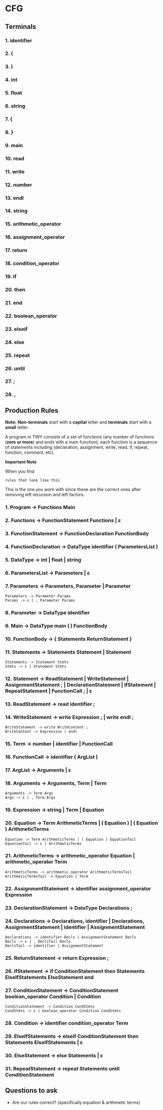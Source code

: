 # CFG

## Terminals

### 1. identifier

### 2. (

### 3. )

### 4. int

### 5. float

### 6. string

### 7. {

### 8. }

### 9. main

### 10. read

### 11. write

### 12. number

### 13. endl

### 14. string

### 15. arithmetic_operator

### 16. assignment_operator

### 17. return

### 18. condition_operator

### 19. if

### 20. then

### 21. end

### 22. boolean_operator

### 23. elseif

### 24. else

### 25. repeat

### 26. until

### 27. ;

### 28. ,

## Production Rules

**Note:** **Non-terminals** start with a **capital** letter and **terminals** start with a **small** letter.

A program in TINY consists of a set of functions (any number of functions (**zero or more**) and ends with a main function), each function is a sequence of statements including (declaration, assignment, write, read, if, repeat, function, comment, etc).

**Important Note**

When you find

```
rules that look like this
```

This is the one you work with since these are the correct ones after removing left recursion and left factors.

### 1. Program -> Functions Main

### 2. Functions -> FunctionStatement Functions | ε

### 3. FunctionStatement -> FunctionDeclaration FunctionBody

### 4. FunctionDeclaration -> DataType identifier ( ParametersList )

### 5. DataType -> int | float | string

### 6. ParametersList -> Parameters | ε

### 7. Parameters -> Parameters, Parameter | Parameter

```
Parameters -> Parameter Params
Params -> ε | , Parameter Params
```

### 8. Parameter -> DataType identifier

### 9. Main -> DataType main ( ) FunctionBody

### 10. FunctionBody -> { Statements ReturnStatement }

### 11. Statements -> Statements Statement | Statement

```
Statements -> Statement Stmts
Stmts -> ε | Statement Stmts
```

### 12. Statement -> ReadStatement | WriteStatement | AssignmentStatement ; | DeclarationStatement | IfStatement | RepeatStatement | FunctionCall ; | ε

### 13. ReadStatement -> read identifier ;

### 14. WriteStatement -> write Expression ; | write endl ;

```
WriteStatement -> write WriteContent ;
WriteContent -> Expression | endl
```

### 15. Term -> number | identifier | FunctionCall

### 16. FunctionCall -> identifier ( ArgList )

### 17. ArgList -> Arguments | ε

### 18. Arguments -> Arguments, Term | Term

```
Arguments -> Term Args
Args -> ε | , Term Args
```

### 19. Expression -> string | Term | Equation

### 20. Equation -> Term ArithmeticTerms | ( Equation ) | ( Equation ) ArithmeticTerms

```
Equation -> Term ArithmeticTerms | ( Equation ) EquationTail
EquationTail -> ε | ArithmeticTerms
```

### 21. ArithmeticTerms -> arithmetic_operator Equation | arithmetic_operator Term

```
ArithmeticTerms -> arithmetic_operator ArithmeticTermsTail
ArithmeticTermsTail -> Equation | Term
```

### 22. AssignmentStatement -> identifier assignment_operator Expression

### 23. DeclarationStatement -> DataType Declarations ;

### 24. Declarations -> Declarations, identifier | Declarations, AssignmentStatement | identifier | AssignmentStatement

```
Declarations -> identifier Decls | AssignmentStatement Decls
Decls -> ε | , DeclsTail Decls
DeclsTail -> identifier | AssignmentStatement
```

### 25. ReturnStatement -> return Expression ;

### 26. IfStatement -> if ConditionStatement then Statements ElseIfStatements ElseStatement end

### 27. ConditionStatement -> ConditionStatement boolean_operator Condition | Condition

```
ConditionStatement -> Condition CondStmts
CondStmts -> ε | boolean_operator Condition CondStmts
```

### 28. Condition -> identifier condition_operator Term

### 29. ElseIfStatements -> elseif ConditionStatement then Statements ElseIfStatements | ε

### 30. ElseStatement -> else Statements | ε

### 31. RepeatStatement -> repeat Statements until ConditionStatement

## Questions to ask

- Are our rules correct? (specifically equation & arithmetic terms)
